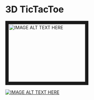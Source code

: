 # 3D TicTacToe

<a href="http://www.youtube.com/watch?feature=player_embedded&v=Uk0CfXhTHmM
" target="_blank"><img src="http://img.youtube.com/vi/Uk0CfXhTHmM/0.jpg" 
alt="IMAGE ALT TEXT HERE" width="240" height="180" border="10" /></a>

[![IMAGE ALT TEXT HERE](http://img.youtube.com/vi/Uk0CfXhTHmM/0.jpg)](http://www.youtube.com/watch?v=Uk0CfXhTHmM)
